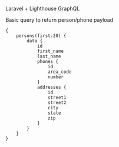 Laravel + Lighthouse GraphQL

Basic query to return person/phone payload

    {
        persons(first:20) {
            data {
                id
                first_name
                last_name
                phones {
                    id
                    area_code
                    number
                }
                addresses {
                    id
                    street1
                    street2
                    city
                    state
                    zip
                }
            }
        }
    }

